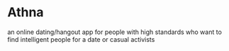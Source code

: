 # Athna
an online dating/hangout app for people with high standards who want to find intelligent people for a date or casual activists
